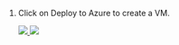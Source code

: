 1. Click on Deploy to Azure to create a VM.

    <a href="https://portal.azure.com/#create/Microsoft.Template/uri/https%3A%2F%2Fraw.githubusercontent.com%2FSrivatsaMarichi%2FAzure-Templates%2Fmaster%2Fvm-specialized-vhd%2Fazuredeploy.json" target="_blank">
    <img src="http://azuredeploy.net/deploybutton.png"/>
    </a>

    <a href="http://armviz.io/#/?load=https://portal.azure.com/#create/Microsoft.Template/uri/https%3A%2F%2Fraw.githubusercontent.com%2FSrivatsaMarichi%2Fazure-quickstart-templates%2Fmaster%2F201-vm-specialized-vhd%2Fazuredeploy.json" target="_blank">
        <img src="http://armviz.io/visualizebutton.png"/>
    </a>
